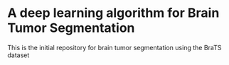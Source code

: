 # A deep learning algorithm for Brain Tumor Segmentation
This is the initial repository for brain tumor segmentation using the BraTS dataset
